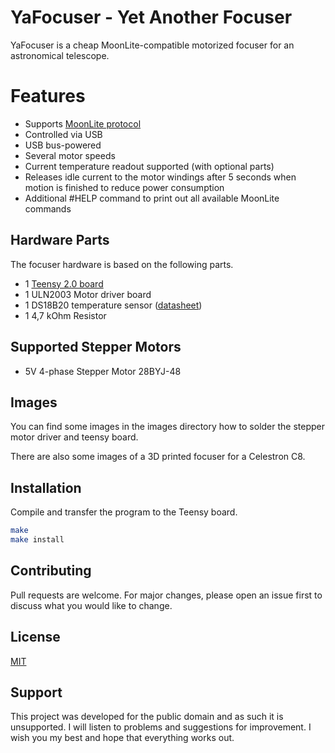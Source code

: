 # YaFocuser - Yet Another Focuser
YaFocuser is a cheap MoonLite-compatible motorized focuser for an astronomical telescope.

# Features
* Supports [MoonLite protocol](http://www.indilib.org/media/kunena/attachments/1/HighResSteppermotor107.pdf)
* Controlled via USB
* USB bus-powered
* Several motor speeds
* Current temperature readout supported (with optional parts)
* Releases idle current to the motor windings after 5 seconds when motion is finished to reduce power consumption
* Additional #HELP command to print out all available MoonLite commands

## Hardware Parts
The focuser hardware is based on the following parts.

* 1 [Teensy 2.0 board](https://www.pjrc.com/store/teensy.html)
* 1 ULN2003 Motor driver board
* 1 DS18B20 temperature sensor ([datasheet](https://datasheets.maximintegrated.com/en/ds/DS18B20.pdf))
* 1 4,7 kOhm Resistor

## Supported Stepper Motors
* 5V 4-phase Stepper Motor 28BYJ-48

## Images

You can find some images in the images directory how to solder the stepper motor driver and teensy board.

There are also some images of a 3D printed focuser for a Celestron C8.



## Installation
Compile and transfer the program to the Teensy board.

```bash
make
make install
```

## Contributing
Pull requests are welcome. For major changes, please open an issue first to discuss what you would like to change.

## License
[MIT](https://choosealicense.com/licenses/mit/)
    
## Support
This project was developed for the public domain and as such it is unsupported. I will listen to problems and suggestions for improvement. I wish you my best and hope that everything works out.
